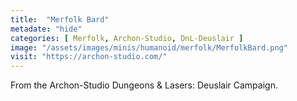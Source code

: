 ```yaml
---
title:  "Merfolk Bard"
metadate: "hide"
categories: [ Merfolk, Archon-Studio, DnL-Deuslair ]
image: "/assets/images/minis/humanoid/merfolk/MerfolkBard.png"
visit: "https://archon-studio.com/"
---
```

From the Archon-Studio Dungeons & Lasers: Deuslair Campaign.